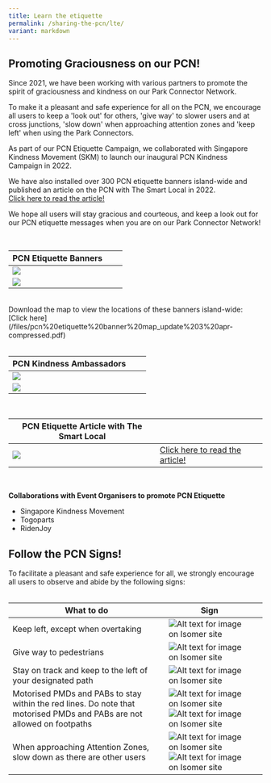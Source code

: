 ```yaml
---
title: Learn the etiquette
permalink: /sharing-the-pcn/lte/
variant: markdown
---
```

##   Promoting Graciousness on our PCN!

Since 2021, we have been working with various partners to promote the spirit of graciousness and kindness on our Park Connector Network.

To make it a pleasant and safe experience for all on the PCN, we encourage all users to keep a 'look out' for others, 'give way' to slower users and at cross junctions, 'slow down' when approaching attention zones and 'keep left' when using the Park Connectors.

As part of our PCN Etiquette Campaign, we collaborated with Singapore Kindness Movement (SKM) to launch our inaugural PCN Kindness Campaign in 2022.

We have also installed over 300 PCN etiquette banners island-wide and published an article on the PCN with The Smart Local in 2022. <br>[Click here to read the article!](https://thesmartlocal.com/read/park-connectors-singapore/)

We hope all users will stay gracious and courteous, and keep a look out for our PCN etiquette messages when you are on our Park Connector Network!

<br>

| **PCN Etiquette Banners**  |  |  |
| -------- | -------- | -------- |
|  ![](/images/etiquette%20banner%20prp2.jpeg)   |  |  |
|  ![](/images/etiquette%20banner%20otter.jpeg)  |  |  |

<br>
Download the map to view the locations of these banners island-wide: [Click here](/files/pcn%20etiquette%20banner%20map_update%203%20apr-compressed.pdf)
<br>
<br>

|  **PCN Kindness Ambassadors**  |  |  |
| -------- | -------- | -------- |
| ![](/images/pcn%20kindness%20ambassadors.jpeg)  |   |  |
| ![](/images/pcn%20kindness%20ambassadors%20mbg.jpeg)  |   |  |

<br>

| **PCN Etiquette Article with The Smart Local** |  |  |
| -------- | -------- | -------- |
|  ![](/images/tsl%20article.jpeg)  | [Click here to read the article!](https://thesmartlocal.com/read/park-connectors-singapore/)    |  |

<br>

**Collaborations with Event Organisers to promote PCN Etiquette** 


* Singapore Kindness Movement <br>
* Togoparts <br>
* RidenJoy <br> 



## Follow the PCN Signs!


To facilitate a pleasant and safe experience for all, we strongly encourage all users to observe and abide by the following signs:
<br>
<br>

| What to do | Sign | |
| -------- | -------- | -------- |
Keep left, except when overtaking     | ![Alt text for image on Isomer site](/images/Keep%20left%20except%20when%20overtaking.png)    |
Give way to pedestrians | ![Alt text for image on Isomer site](/images/Give%20way%20to%20pedestrains.png) |
Stay on track and keep to the left of your designated path | ![Alt text for image on Isomer site](/images/For%20your%20own%20safety.png) |
Motorised PMDs and PABs to stay within the red lines. Do note that motorised PMDs and PABs are not allowed on footpaths | ![Alt text for image on Isomer site](/images/Safety%20First.png)![Alt text for image on Isomer site](/images/No%20PMDs.png) |
When approaching Attention Zones, slow down as there are other users | ![Alt text for image on Isomer site](/images/Attention%20Zone%20Ahead%201.png) ![Alt text for image on Isomer site](/images/Attention%20Zone%20Ahead%202.png) |